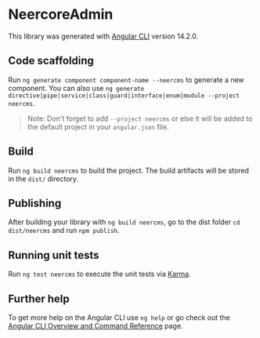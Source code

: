 # NeercoreAdmin

This library was generated with [Angular CLI](https://github.com/angular/angular-cli) version 14.2.0.

## Code scaffolding

Run `ng generate component component-name --neercms` to generate a new component. You can also use `ng generate directive|pipe|service|class|guard|interface|enum|module --project neercms`.
> Note: Don't forget to add `--project neercms` or else it will be added to the default project in your `angular.json` file. 

## Build

Run `ng build neercms` to build the project. The build artifacts will be stored in the `dist/` directory.

## Publishing

After building your library with `ng build neercms`, go to the dist folder `cd dist/neercms` and run `npm publish`.

## Running unit tests

Run `ng test neercms` to execute the unit tests via [Karma](https://karma-runner.github.io).

## Further help

To get more help on the Angular CLI use `ng help` or go check out the [Angular CLI Overview and Command Reference](https://angular.io/cli) page.
